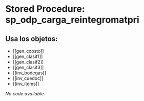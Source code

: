 # Stored Procedure: sp_odp_carga_reintegromatpri

## Usa los objetos:
- [[gen_ccosto]]
- [[gen_clasif1]]
- [[gen_clasif2]]
- [[gen_clasif3]]
- [[inv_bodegas]]
- [[inv_cuedoc]]
- [[inv_items]]

*No code available.*

